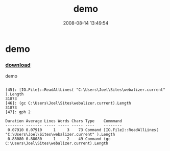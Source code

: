 ﻿---
pid:            524
poster:         Anonymous
title:          demo
date:           2008-08-14 13:49:54
format:         posh
parent:         0
parent:         0

---

# demo

### [download](524.ps1)

demo

```posh

[45]: [IO.File]::ReadAllLines( "C:\Users\Joel\Sites\webalizer.current" ).Length
31873
[46]: (gc C:\Users\Joel\Sites\webalizer.current).Length
31873
[47]: gph 2

Duration Average Lines Words Chars Type    Commmand
-------- ------- ----- ----- ----- ----    --------
 0.07910 0.07910     1     3    73 Command [IO.File]::ReadAllLines( "C:\Users\Joel\Sites\webalizer.current" ).Length
 0.88080 0.88080     1     2    49 Command (gc C:\Users\Joel\Sites\webalizer.current).Length

```
